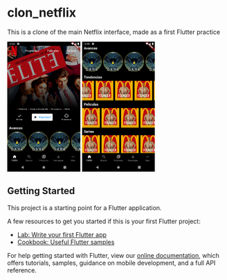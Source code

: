 # clon_netflix

This is a clone of the main Netflix interface, made as a first Flutter practice
<p>
<img height="300" src="./Screenshot_1633794140.png" />
<img height="300" src="./Screenshot_1633794310.png" />
<p/>


## Getting Started

This project is a starting point for a Flutter application.

A few resources to get you started if this is your first Flutter project:

- [Lab: Write your first Flutter app](https://flutter.dev/docs/get-started/codelab)
- [Cookbook: Useful Flutter samples](https://flutter.dev/docs/cookbook)

For help getting started with Flutter, view our
[online documentation](https://flutter.dev/docs), which offers tutorials,
samples, guidance on mobile development, and a full API reference.

